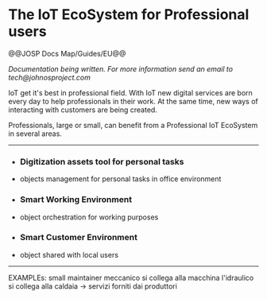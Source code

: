 # The IoT EcoSystem for Professional users

@@JOSP Docs Map/Guides/EU@@

_Documentation being written.
For more information send an email to tech@johnosproject.com_


IoT get it's best in professional field.
With IoT new digital services are born every day to help professionals in their
work. At the same time, new ways of interacting with customers are being created.

Professionals, large or small, can benefit from a Professional IoT EcoSystem in
several areas.

---

* ### Digitization assets tool for personal tasks

- objects management for personal tasks in office environment

* ### Smart Working Environment

- object orchestration for working purposes

* ### Smart Customer Environment

- object shared with local users

---

EXAMPLEs:
small maintainer
meccanico si collega alla macchina
l'idraulico si collega alla caldaia
-> servizi forniti dai produttori

